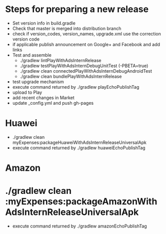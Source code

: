 # Steps for preparing a new release
  
* Set version info in build.gradle
* Check that master is merged into distribution branch
* check if version_codes, version_names, upgrade.xml use the correction version code
* if applicable publish announcement on Google+ and Facebook and add links
* Test and assemble
  * ./gradlew lintPlayWithAdsInternRelease
  * ./gradlew testPlayWithAdsInternDebugUnitTest (-PBETA=true)
  * ./gradlew clean connectedPlayWithAdsInternDebugAndroidTest
  * ./gradlew clean bundlePlayWithAdsInternRelease
* test upgrade mechanism
* execute command returned by ./gradlew playEchoPublishTag
* upload to Play
* add recent changes in Market
* update _config.yml and push gh-pages

# Huawei
* ./gradlew clean myExpenses:packageHuaweiWithAdsInternReleaseUniversalApk
* execute command returned by ./gradlew huaweiEchoPublishTag

# Amazon
# ./gradlew clean :myExpenses:packageAmazonWithAdsInternReleaseUniversalApk
* execute command returned by ./gradlew amazonEchoPublishTag

